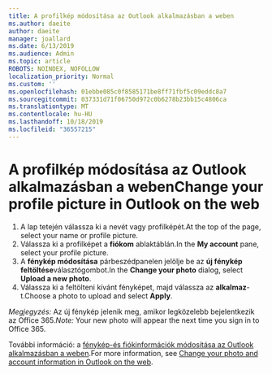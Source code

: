 ```yaml
---
title: A profilkép módosítása az Outlook alkalmazásban a weben
ms.author: daeite
author: daeite
manager: joallard
ms.date: 6/13/2019
ms.audience: Admin
ms.topic: article
ROBOTS: NOINDEX, NOFOLLOW
localization_priority: Normal
ms.custom: ''
ms.openlocfilehash: 01ebbe085c0f8585171be8ff71fbf5c09eddc8a7
ms.sourcegitcommit: 037331d71f06750d972c0b6278b23bb15c4806ca
ms.translationtype: MT
ms.contentlocale: hu-HU
ms.lasthandoff: 10/18/2019
ms.locfileid: "36557215"
---
```

# <a name="change-your-profile-picture-in-outlook-on-the-web"></a><span data-ttu-id="d3d3e-102">A profilkép módosítása az Outlook alkalmazásban a weben</span><span class="sxs-lookup"><span data-stu-id="d3d3e-102">Change your profile picture in Outlook on the web</span></span>

1. <span data-ttu-id="d3d3e-103">A lap tetején válassza ki a nevét vagy profilképét.</span><span class="sxs-lookup"><span data-stu-id="d3d3e-103">At the top of the page, select your name or profile picture.</span></span>
1. <span data-ttu-id="d3d3e-104">Válassza ki a profilképet a **fiókom** ablaktáblán.</span><span class="sxs-lookup"><span data-stu-id="d3d3e-104">In the **My account** pane, select your profile picture.</span></span>
1. <span data-ttu-id="d3d3e-105">A **fénykép módosítása** párbeszédpanelen jelölje be az **új fénykép feltöltése**választógombot.</span><span class="sxs-lookup"><span data-stu-id="d3d3e-105">In the **Change your photo** dialog, select **Upload a new photo**.</span></span>
1. <span data-ttu-id="d3d3e-106">Válassza ki a feltölteni kívánt fényképet, majd válassza az **alkalmaz**-t.</span><span class="sxs-lookup"><span data-stu-id="d3d3e-106">Choose a photo to upload and select **Apply**.</span></span>

<span data-ttu-id="d3d3e-107">*Megjegyzés:* Az új fénykép jelenik meg, amikor legközelebb bejelentkezik az Office 365.</span><span class="sxs-lookup"><span data-stu-id="d3d3e-107">*Note:* Your new photo will appear the next time you sign in to Office 365.</span></span>

<span data-ttu-id="d3d3e-108">További információ: a [fénykép-és fiókinformációk módosítása az Outlook alkalmazásban a weben](https://support.office.com/article/b2dbb289-851d-4bed-93c3-3e136f5659ec).</span><span class="sxs-lookup"><span data-stu-id="d3d3e-108">For more information, see [Change your photo and account information in Outlook on the web](https://support.office.com/article/b2dbb289-851d-4bed-93c3-3e136f5659ec).</span></span>
